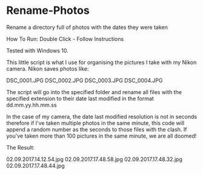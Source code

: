 # Rename-Photos
Rename a directory full of photos with the dates they were taken

How To Run:
Double Click - Follow Instructions

Tested with Windows 10.

This little script is what I use for organising the pictures I take with my Nikon camera. Nikon saves photos like:

DSC_0001.JPG
DSC_0002.JPG
DSC_0003.JPG
DSC_0004.JPG

The script will go into the specified folder and rename all files with the specified extension to their date last modified in the format dd.mm.yy.hh.mm.ss 

In the case of my camera, the date last modified resolution is not in seconds therefore if I've taken multiple photos in the same minute, this code will append a random number as the seconds to those files with the clash. If you've taken more than 100 pictures in the same minute, we are all doomed!

The Result:

02.09.2017.14.12.54.jpg
02.09.2017.17.48.58.jpg
02.09.2017.17.48.32.jpg
02.09.2017.17.48.44.jpg
